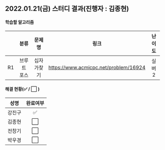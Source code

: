 ## 2022.01.21(금) 스터디 결과(진행자 : 김종현)

#### 학습할 알고리즘

|      |    분류     |   문제명   |                 링크                  | 난이도 |
| :--: | :---------: | :--------: | :-----------------------------------: | :----: |
|  R1  | 브루트 포스 | 십자가찾기 | https://www.acmicpc.net/problem/16924 | 실버2  |

#### 해결 현황(:white_check_mark: / :white_large_square:  )

|  성명  |       완료여부       |
| :----: | :------------------: |
| 강진구 |  :white_check_mark:  |
| 김종현 | :white_large_square: |
| 전창기 | :white_large_square: |
| 박우경 | :white_large_square: |

